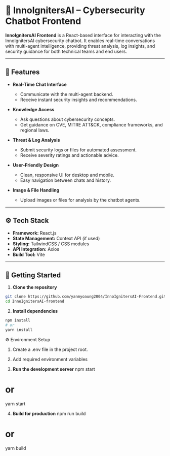 # 🚀 InnoIgnitersAI – Cybersecurity Chatbot Frontend

**InnoIgnitersAI Frontend** is a React-based interface for interacting with the InnoIgnitersAI cybersecurity chatbot. It enables real-time conversations with multi-agent intelligence, providing threat analysis, log insights, and security guidance for both technical teams and end users.

---

## 🔹 Features

- **Real-Time Chat Interface**
  - Communicate with the multi-agent backend.
  - Receive instant security insights and recommendations.
- **Knowledge Access**

  - Ask questions about cybersecurity concepts.
  - Get guidance on CVE, MITRE ATT&CK, compliance frameworks, and regional laws.

- **Threat & Log Analysis**

  - Submit security logs or files for automated assessment.
  - Receive severity ratings and actionable advice.

- **User-Friendly Design**

  - Clean, responsive UI for desktop and mobile.
  - Easy navigation between chats and history.

- **Image & File Handling**
  - Upload images or files for analysis by the chatbot agents.

---

## ⚙️ Tech Stack

- **Framework:** React.js
- **State Management:** Context API (if used)
- **Styling:** TailwindCSS / CSS modules
- **API Integration:** Axios
- **Build Tool:** Vite

---

## 🚀 Getting Started

1. **Clone the repository**

```bash
git clone https://github.com/yanmyoaung2004/InnoIgnitersAI-Frontend.git
cd InnoIgnitersAI-frontend
```

2. **Install dependencies**

```bash
npm install
# or
yarn install
```

⚙️ Environment Setup

1. Create a .env file in the project root.
2. Add required environment variables

3. **Run the development server**
   npm start

# or

yarn start

4. **Build for production**
   npm run build

# or

yarn build
